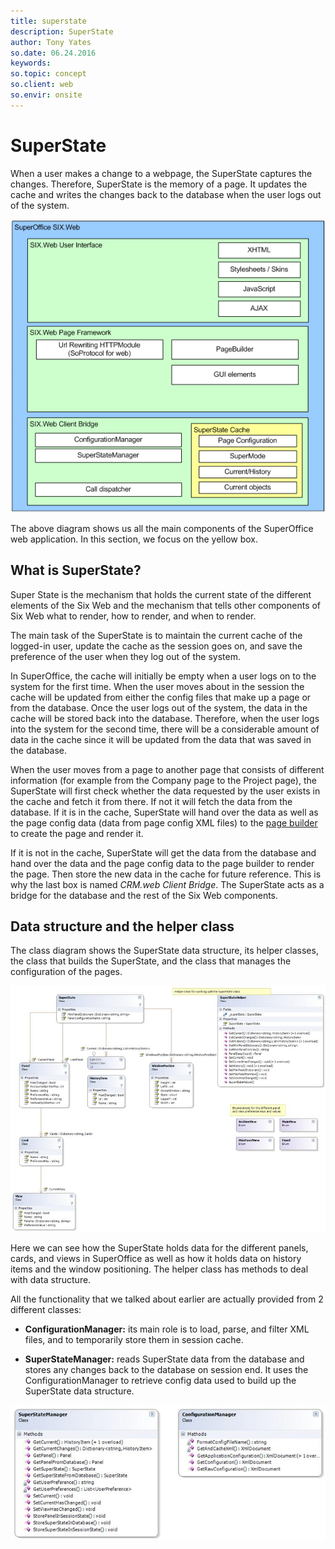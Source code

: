 ```yaml
---
title: superstate
description: SuperState
author: Tony Yates
so.date: 06.24.2016
keywords:
so.topic: concept
so.client: web
so.envir: onsite
---
```


# SuperState

When a user makes a change to a webpage, the SuperState captures the changes. Therefore, SuperState is the memory of a page. It updates the cache and writes the changes back to the database when the user logs out of the system.

![01][img1]

The above diagram shows us all the main components of the SuperOffice web application. In this section, we focus on the yellow box.

## What is SuperState?

Super State is the mechanism that holds the current state of the different elements of the Six Web and the mechanism that tells other components of Six Web what to render, how to render, and when to render.

The main task of the SuperState is to maintain the current cache of the logged-in user, update the cache as the session goes on, and save the preference of the user when they log out of the system.

In SuperOffice, the cache will initially be empty when a user logs on to the system for the first time. When the user moves about in the session the cache will be updated from either the config files that make up a page or from the database. Once the user logs out of the system, the data in the cache will be stored back into the database. Therefore, when the user logs into the system for the second time, there will be a considerable amount of data in the cache since it will be updated from the data that was saved in the database.

When the user moves from a page to another page that consists of different information (for example from the Company page to the Project page), the SuperState will first check whether the data requested by the user exists in the cache and fetch it from there. If not it will fetch the data from the database. If it is in the cache, SuperState will hand over the data as well as the page config data (data from page config XML files) to the [page builder][1] to create the page and render it.

If it is not in the cache, SuperState will get the data from the database and hand over the data and the page config data to the page builder to render the page. Then store the new data in the cache for future reference. This is why the last box is named *CRM.web Client Bridge*. The SuperState acts as a bridge for the database and the rest of the Six Web components.

## Data structure and the helper class

The class diagram shows the SuperState data structure, its helper classes, the class that builds the SuperState, and the class that manages the configuration of the pages.

![02][img2]

Here we can see how the SuperState holds data for the different panels, cards, and views in SuperOffice as well as how it holds data on history items and the window positioning. The helper class has methods to deal with data structure.

All the functionality that we talked about earlier are actually provided from 2 different classes:

* **ConfigurationManager:** its main role is to load, parse, and filter XML files, and to temporarily store them in session cache.

* **SuperStateManager:** reads SuperState data from the database and stores any changes back to the database on session end. It uses the ConfigurationManager to retrieve config data used to build up the SuperState data structure.

![03][img3]

<!-- Referenced links -->
[1]: ../config/index.md

<!-- Referenced images -->
[img1]: media/image001.gif
[img2]: media/image002.jpg
[img3]: media/image003.jpg
